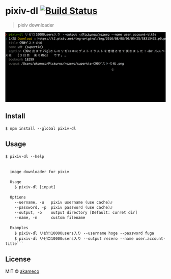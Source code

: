 # pixiv-dl [![Build Status](https://travis-ci.org/akameco/pixiv-dl.svg?branch=master)](https://travis-ci.org/akameco/pixiv-dl)

> pixiv downloader

<img src="screenshot.gif">


## Install

```
$ npm install --global pixiv-dl
```

## Usage

```
$ pixiv-dl --help


  image downloader for pixiv

  Usage
    $ pixiv-dl [input]

  Options
    --uername, -u   pixiv username (use cache)↲
    --password, -p  pixiv password (use cache)↲
    --output, -o    output directory [Default: curret dir]
    --name, -n      custom filename

  Examples
    $ pixiv-dl リゼロ10000users入り --username hoge --password fuga
    $ pixiv-dl リゼロ10000users入り --output rezero --name user.account-title```

```

## License

MIT © [akameco](http://akameco.github.io)
